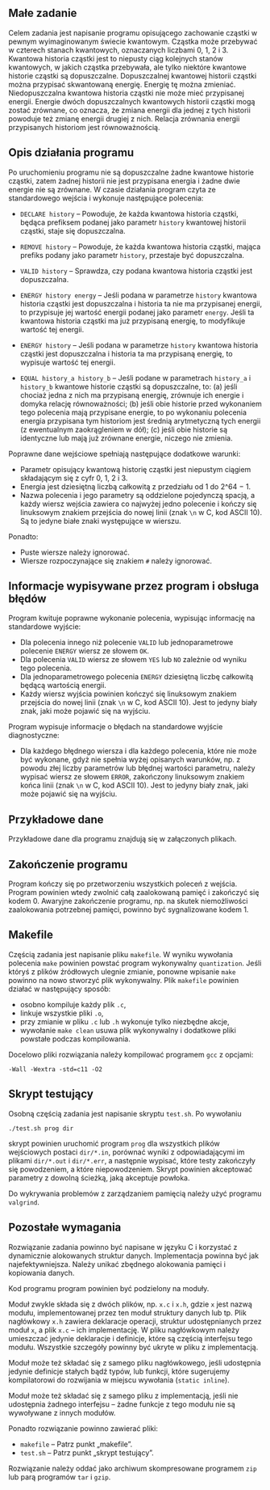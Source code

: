 <span class="notifications" id="user-notifications"></span><div role="main"><span id="maincontent"></span><h2>Małe zadanie</h2><div id="intro" class="box generalbox boxaligncenter"><div class="no-overflow"><p>Celem zadania jest napisanie programu opisującego zachowanie cząstki w pewnym
wyimaginowanym świecie kwantowym. Cząstka może przebywać w czterech stanach
kwantowych, oznaczanych liczbami 0, 1, 2 i 3. Kwantowa historia cząstki jest to
niepusty ciąg kolejnych stanów kwantowych, w jakich cząstka przebywała, ale
tylko niektóre kwantowe historie cząstki są dopuszczalne. Dopuszczalnej
kwantowej historii cząstki można przypisać skwantowaną energię. Energię tę można
zmieniać. Niedopuszczalna kwantowa historia cząstki nie może mieć przypisanej
energii. Energie dwóch dopuszczalnych kwantowych historii cząstki mogą zostać
zrównane, co oznacza, że zmiana energii dla jednej z tych historii powoduje też
zmianę energii drugiej z nich. Relacja zrównania energii przypisanych historiom
jest równoważnością.</p>

<h2>Opis działania programu</h2>

<p>Po uruchomieniu programu nie są dopuszczalne żadne kwantowe historie cząstki,
zatem żadnej historii nie jest przypisana energia i żadne dwie energie nie są
zrównane. W czasie działania program czyta ze standardowego wejścia i wykonuje
następujące polecenia:</p>

<ul>
<li><p><code>DECLARE history</code> –
Powoduje, że każda kwantowa historia cząstki, będąca prefiksem podanej jako
parametr <code>history</code> kwantowej historii cząstki, staje się dopuszczalna.</p></li>
<li><p><code>REMOVE history</code> –
Powoduje, że każda kwantowa historia cząstki, mająca prefiks podany jako
parametr <code>history</code>, przestaje być dopuszczalna.</p></li>
<li><p><code>VALID history</code> –
Sprawdza, czy podana kwantowa historia cząstki jest dopuszczalna.</p></li>
<li><p><code>ENERGY history energy</code> –
Jeśli podana w parametrze <code>history</code> kwantowa historia cząstki jest
dopuszczalna i historia ta nie ma przypisanej energii, to przypisuje jej
wartość energii podanej jako parametr <code>energy</code>. Jeśli ta kwantowa historia
cząstki ma już przypisaną energię, to modyfikuje wartość tej energii.</p></li>
<li><p><code>ENERGY history</code> –
Jeśli podana w parametrze <code>history</code> kwantowa historia cząstki jest
dopuszczalna i historia ta ma przypisaną energię, to wypisuje wartość tej
energii.</p></li>
<li><p><code>EQUAL history_a history_b</code> –
Jeśli podane w parametrach <code>history_a</code> i <code>history_b</code> kwantowe historie cząstki
są dopuszczalne, to: (a) jeśli chociaż jedna z nich ma przypisaną energię,
zrównuje ich energie i domyka relację równoważności; (b) jeśli obie historie
przed wykonaniem tego polecenia mają przypisane energie, to po wykonaniu
polecenia energia przypisana tym historiom jest średnią arytmetyczną tych
energii (z ewentualnym zaokrągleniem w dół); (c) jeśli obie historie są
identyczne lub mają już zrównane energie, niczego nie zmienia.</p></li>
</ul>

<p>Poprawne dane wejściowe spełniają następujące dodatkowe warunki:</p>

<ul>
<li>Parametr opisujący kwantową historię cząstki jest niepustym ciągiem
składającym się z cyfr 0, 1, 2 i 3.</li>
<li>Energia jest dziesiętną liczbą całkowitą z przedziału od 1 do 2^64 − 1.</li>
<li>Nazwa polecenia i jego parametry są oddzielone pojedynczą spacją, a każdy
wiersz wejścia zawiera co najwyżej jedno polecenie i kończy się linuksowym
znakiem przejścia do nowej linii (znak <code>\n</code> w C, kod ASCII 10). Są to jedyne
białe znaki występujące w wierszu.</li>
</ul>

<p>Ponadto:</p>

<ul>
<li>Puste wiersze należy ignorować.</li>
<li>Wiersze rozpoczynające się znakiem <code>#</code> należy ignorować.</li>
</ul>

<h2>Informacje wypisywane przez program i obsługa błędów</h2>

<p>Program kwituje poprawne wykonanie polecenia, wypisując informację na
standardowe wyjście:</p>

<ul>
<li>Dla polecenia innego niż polecenie <code>VALID</code> lub jednoparametrowe polecenie
<code>ENERGY</code> wiersz ze słowem <code>OK</code>.</li>
<li>Dla polecenia <code>VALID</code> wiersz ze słowem <code>YES</code> lub <code>NO</code> zależnie od wyniku tego
polecenia.</li>
<li>Dla jednoparametrowego polecenia <code>ENERGY</code> dziesiętną liczbę całkowitą będącą
wartością energii.</li>
<li>Każdy wiersz wyjścia powinien kończyć się linuksowym znakiem przejścia do
nowej linii (znak <code>\n</code> w C, kod ASCII 10). Jest to jedyny biały znak, jaki
może pojawić się na wyjściu.</li>
</ul>

<p>Program wypisuje informacje o błędach na standardowe wyjście diagnostyczne:</p>

<ul>
<li>Dla każdego błędnego wiersza i dla każdego polecenia, które nie może być
wykonane, gdyż nie spełnia wyżej opisanych warunków, np. z powodu złej liczby
parametrów lub błędnej wartości parametru, należy wypisać wiersz ze słowem
<code>ERROR</code>, zakończony linuksowym znakiem końca linii (znak <code>\n</code> w C, kod ASCII
10). Jest to jedyny biały znak, jaki może pojawić się na wyjściu.</li>
</ul>

<h2>Przykładowe dane</h2>

<p>Przykładowe dane dla programu znajdują się w załączonych plikach.</p>

<h2>Zakończenie programu</h2>

<p>Program kończy się po przetworzeniu wszystkich poleceń z wejścia. Program
powinien wtedy zwolnić całą zaalokowaną pamięć i zakończyć się kodem 0.
Awaryjne zakończenie programu, np. na skutek niemożliwości zaalokowania
potrzebnej pamięci, powinno być sygnalizowane kodem 1.</p>

<h2>Makefile</h2>

<p>Częścią zadania jest napisanie pliku <code>makefile</code>. W wyniku wywołania polecenia
<code>make</code> powinien powstać program wykonywalny <code>quantization</code>. Jeśli któryś
z plików źródłowych ulegnie zmianie, ponowne wpisanie <code>make</code> powinno na nowo
stworzyć plik wykonywalny. Plik <code>makefile</code> powinien działać w następujący
sposób:</p>

<ul>
<li>osobno kompiluje każdy plik <code>.c</code>,</li>
<li>linkuje wszystkie pliki <code>.o</code>,</li>
<li>przy zmianie w pliku <code>.c</code> lub <code>.h</code> wykonuje tylko niezbędne akcje,</li>
<li>wywołanie <code>make clean</code> usuwa plik wykonywalny i dodatkowe pliki powstałe
podczas kompilowania.</li>
</ul>

<p>Docelowo pliki rozwiązania należy kompilować programem <code>gcc</code> z opcjami:</p>

<pre><code>-Wall -Wextra -std=c11 -O2
</code></pre>

<h2>Skrypt testujący</h2>

<p>Osobną częścią zadania jest napisanie skryptu <code>test.sh</code>. Po wywołaniu</p>

<pre><code class="sh">./test.sh prog dir
</code></pre>

<p>skrypt powinien uruchomić program <code>prog</code> dla wszystkich plików wejściowych
postaci <code>dir/*.in</code>, porównać wyniki z odpowiadającymi im plikami <code>dir/*.out</code>
i <code>dir/*.err</code>, a następnie wypisać, które testy zakończyły się powodzeniem,
a które niepowodzeniem. Skrypt powinien akceptować parametry z dowolną
ścieżką, jaką akceptuje powłoka.</p>

<p>Do wykrywania problemów z zarządzaniem pamięcią należy użyć programu <code>valgrind</code>.</p>

<h2>Pozostałe wymagania</h2>

<p>Rozwiązanie zadania powinno być napisane w języku C i korzystać z dynamicznie
alokowanych struktur danych. Implementacja powinna być jak najefektywniejsza.
Należy unikać zbędnego alokowania pamięci i kopiowania danych.</p>

<p>Kod programu program powinien być podzielony na moduły.</p>

<p>Moduł zwykle składa się z dwóch plików, np. <code>x.c</code> i <code>x.h</code>, gdzie <code>x</code> jest nazwą
modułu, implementowanej przez ten moduł struktury danych lub tp.
Plik nagłówkowy <code>x.h</code> zawiera deklaracje operacji, struktur udostępnianych przez
moduł <code>x</code>, a plik <code>x.c</code> – ich implementację. W pliku nagłówkowym należy
umieszczać jedynie deklaracje i definicje, które są częścią interfejsu tego
modułu. Wszystkie szczegóły powinny być ukryte w pliku z implementacją.</p>

<p>Moduł może też składać się z samego pliku nagłówkowego, jeśli udostępnia jedynie
definicje stałych bądź typów, lub funkcji, które sugerujemy kompilatorowi do
rozwijania w miejscu wywołania (<code>static inline</code>).</p>

<p>Moduł może też składać się z samego pliku z implementacją, jeśli nie udostępnia
żadnego interfejsu – żadne funkcje z tego modułu nie są wywoływane z innych
modułów.</p>

<p>Ponadto rozwiązanie powinno zawierać pliki:</p>

<ul>
<li><code>makefile</code> – Patrz punkt „makefile”.</li>
<li><code>test.sh</code> – Patrz punkt „skrypt testujący”.</li>
</ul>

<p>Rozwiązanie należy oddać jako archiwum skompresowane programem <code>zip</code> lub parą
programów <code>tar</code> i <code>gzip</code>.</p>
